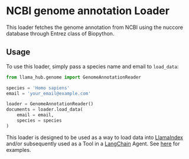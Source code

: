 # NCBI genome annotation Loader

This loader fetches the genome annotation from NCBI using the nuccore database through Entrez class of Biopython.

## Usage

To use this loader, simply pass a species name and email to `load_data`:

```python
from llama_hub.genome import GenomeAnnotationReader

species = 'Homo sapiens'
email = 'your_email@example.com'

loader = GenomeAnnotationReader()
documents = loader.load_data(
    email = email,
    species = species
)
```

This loader is designed to be used as a way to load data into [LlamaIndex](https://github.com/run-llama/llama_index/tree/main/llama_index) and/or subsequently used as a Tool in a [LangChain](https://github.com/hwchase17/langchain) Agent. See [here](https://github.com/emptycrown/llama-hub/tree/main) for examples.
